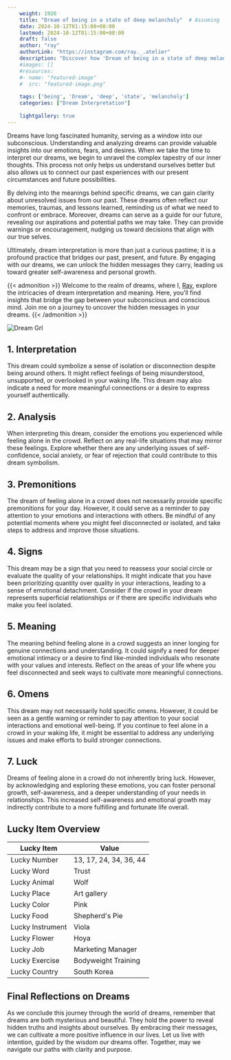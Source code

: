 ```yaml
---
    weight: 1926
    title: "Dream of being in a state of deep melancholy"  # Assuming 'title' column exists
    date: 2024-10-12T01:15:00+08:00
    lastmod: 2024-10-12T01:15:00+08:00
    draft: false
    author: "ray"
    authorLink: "https://instagram.com/ray._.atelier"
    description: "Discover how 'Dream of being in a state of deep melancholy' can interpret your future and uncover its significant meanings in your life."
    #images: []
    #resources:
    #- name: "featured-image"
    #  src: "featured-image.png"
    
    tags: ['being', 'Dream', 'deep', 'state', 'melancholy']
    categories: ["Dream Interpretation"]
    
    lightgallery: true
---
```

    
Dreams have long fascinated humanity, serving as a window into our subconscious. Understanding and analyzing dreams can provide valuable insights into our emotions, fears, and desires. When we take the time to interpret our dreams, we begin to unravel the complex tapestry of our inner thoughts. This process not only helps us understand ourselves better but also allows us to connect our past experiences with our present circumstances and future possibilities.

By delving into the meanings behind specific dreams, we can gain clarity about unresolved issues from our past. These dreams often reflect our memories, traumas, and lessons learned, reminding us of what we need to confront or embrace. Moreover, dreams can serve as a guide for our future, revealing our aspirations and potential paths we may take. They can provide warnings or encouragement, nudging us toward decisions that align with our true selves.

Ultimately, dream interpretation is more than just a curious pastime; it is a profound practice that bridges our past, present, and future. By engaging with our dreams, we can unlock the hidden messages they carry, leading us toward greater self-awareness and personal growth.

{{< admonition >}}
Welcome to the realm of dreams, where I, [Ray](https://instagram.com/ray._.atelier), explore the intricacies of dream interpretation and meaning. Here, you’ll find insights that bridge the gap between your subconscious and conscious mind. Join me on a journey to uncover the hidden messages in your dreams.
{{< /admonition >}}

![Dream Grl](https://cdn.pixabay.com/photo/2017/11/02/03/35/gothic-2910057_1280.jpg "Dream Grl")

## 1. Interpretation
 This dream could symbolize a sense of isolation or disconnection despite being around others. It might reflect feelings of being misunderstood, unsupported, or overlooked in your waking life. This dream may also indicate a need for more meaningful connections or a desire to express yourself authentically.

## 2. Analysis
 When interpreting this dream, consider the emotions you experienced while feeling alone in the crowd. Reflect on any real-life situations that may mirror these feelings. Explore whether there are any underlying issues of self-confidence, social anxiety, or fear of rejection that could contribute to this dream symbolism.

## 3. Premonitions
 The dream of feeling alone in a crowd does not necessarily provide specific premonitions for your day. However, it could serve as a reminder to pay attention to your emotions and interactions with others. Be mindful of any potential moments where you might feel disconnected or isolated, and take steps to address and improve those situations.

## 4. Signs
 This dream may be a sign that you need to reassess your social circle or evaluate the quality of your relationships. It might indicate that you have been prioritizing quantity over quality in your interactions, leading to a sense of emotional detachment. Consider if the crowd in your dream represents superficial relationships or if there are specific individuals who make you feel isolated.

## 5. Meaning
 The meaning behind feeling alone in a crowd suggests an inner longing for genuine connections and understanding. It could signify a need for deeper emotional intimacy or a desire to find like-minded individuals who resonate with your values and interests. Reflect on the areas of your life where you feel disconnected and seek ways to cultivate more meaningful connections.

## 6. Omens
 This dream may not necessarily hold specific omens. However, it could be seen as a gentle warning or reminder to pay attention to your social interactions and emotional well-being. If you continue to feel alone in a crowd in your waking life, it might be essential to address any underlying issues and make efforts to build stronger connections.

## 7. Luck
 Dreams of feeling alone in a crowd do not inherently bring luck. However, by acknowledging and exploring these emotions, you can foster personal growth, self-awareness, and a deeper understanding of your needs in relationships. This increased self-awareness and emotional growth may indirectly contribute to a more fulfilling and fortunate life overall.

## Lucky Item Overview
| Lucky Item          | Value              |
|---------------|--------------------|
| Lucky Number        | 13, 17, 24, 34, 36, 44  |
| Lucky Word          | Trust |
| Lucky Animal        | Wolf |
| Lucky Place         | Art gallery     |
| Lucky Color         | Pink     |
| Lucky Food          | Shepherd's Pie      |
| Lucky Instrument    | Viola |
| Lucky Flower        | Hoya    |
| Lucky Job           | Marketing Manager       |
| Lucky Exercise      | Bodyweight Training  |
| Lucky Country       | South Korea    |


##  Final Reflections on Dreams

As we conclude this journey through the world of dreams, remember that dreams are both mysterious and beautiful. They hold the power to reveal hidden truths and insights about ourselves. By embracing their messages, we can cultivate a more positive influence in our lives. Let us live with intention, guided by the wisdom our dreams offer. Together, may we navigate our paths with clarity and purpose.
